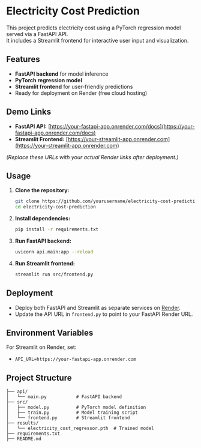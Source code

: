 # Electricity Cost Prediction

This project predicts electricity cost using a PyTorch regression model served via a FastAPI API.  
It includes a Streamlit frontend for interactive user input and visualization.

## Features

- **FastAPI backend** for model inference
- **PyTorch regression model**
- **Streamlit frontend** for user-friendly predictions
- Ready for deployment on Render (free cloud hosting)

## Demo Links

- **FastAPI API:** [https://your-fastapi-app.onrender.com/docs](https://your-fastapi-app.onrender.com/docs)
- **Streamlit Frontend:** [https://your-streamlit-app.onrender.com](https://your-streamlit-app.onrender.com)

*(Replace these URLs with your actual Render links after deployment.)*

## Usage

1. **Clone the repository:**
   ```bash
   git clone https://github.com/yourusername/electricity-cost-prediction.git
   cd electricity-cost-prediction
   ```

2. **Install dependencies:**
   ```bash
   pip install -r requirements.txt
   ```

3. **Run FastAPI backend:**
   ```bash
   uvicorn api.main:app --reload
   ```

4. **Run Streamlit frontend:**
   ```bash
   streamlit run src/frontend.py
   ```

## Deployment

- Deploy both FastAPI and Streamlit as separate services on [Render](https://render.com/).
- Update the API URL in `frontend.py` to point to your FastAPI Render URL.

## Environment Variables

For Streamlit on Render, set:
- `API_URL=https://your-fastapi-app.onrender.com`

## Project Structure

```
├── api/
│   └── main.py           # FastAPI backend
├── src/
│   ├── model.py          # PyTorch model definition
│   ├── train.py          # Model training script
│   └── frontend.py       # Streamlit frontend
├── results/
│   └── electricity_cost_regressor.pth  # Trained model
├── requirements.txt
├── README.md
```
